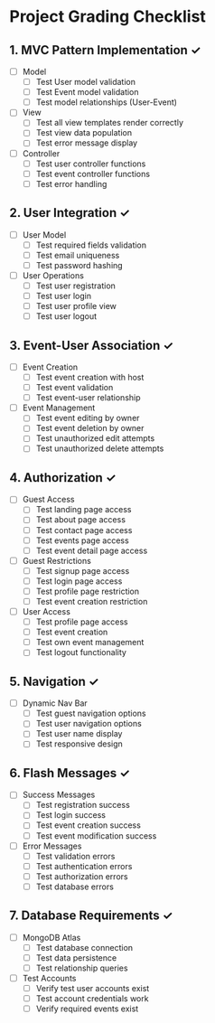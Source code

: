 # Project Grading Checklist

## 1. MVC Pattern Implementation ✓
- [ ] Model
  - [ ] Test User model validation
  - [ ] Test Event model validation
  - [ ] Test model relationships (User-Event)

- [ ] View
  - [ ] Test all view templates render correctly
  - [ ] Test view data population
  - [ ] Test error message display

- [ ] Controller
  - [ ] Test user controller functions
  - [ ] Test event controller functions
  - [ ] Test error handling

## 2. User Integration ✓
- [ ] User Model
  - [ ] Test required fields validation
  - [ ] Test email uniqueness
  - [ ] Test password hashing

- [ ] User Operations
  - [ ] Test user registration
  - [ ] Test user login
  - [ ] Test user profile view
  - [ ] Test user logout

## 3. Event-User Association ✓
- [ ] Event Creation
  - [ ] Test event creation with host
  - [ ] Test event validation
  - [ ] Test event-user relationship

- [ ] Event Management
  - [ ] Test event editing by owner
  - [ ] Test event deletion by owner
  - [ ] Test unauthorized edit attempts
  - [ ] Test unauthorized delete attempts

## 4. Authorization ✓
- [ ] Guest Access
  - [ ] Test landing page access
  - [ ] Test about page access
  - [ ] Test contact page access
  - [ ] Test events page access
  - [ ] Test event detail page access

- [ ] Guest Restrictions
  - [ ] Test signup page access
  - [ ] Test login page access
  - [ ] Test profile page restriction
  - [ ] Test event creation restriction

- [ ] User Access
  - [ ] Test profile page access
  - [ ] Test event creation
  - [ ] Test own event management
  - [ ] Test logout functionality

## 5. Navigation ✓
- [ ] Dynamic Nav Bar
  - [ ] Test guest navigation options
  - [ ] Test user navigation options
  - [ ] Test user name display
  - [ ] Test responsive design

## 6. Flash Messages ✓
- [ ] Success Messages
  - [ ] Test registration success
  - [ ] Test login success
  - [ ] Test event creation success
  - [ ] Test event modification success

- [ ] Error Messages
  - [ ] Test validation errors
  - [ ] Test authentication errors
  - [ ] Test authorization errors
  - [ ] Test database errors

## 7. Database Requirements ✓
- [ ] MongoDB Atlas
  - [ ] Test database connection
  - [ ] Test data persistence
  - [ ] Test relationship queries

- [ ] Test Accounts
  - [ ] Verify test user accounts exist
  - [ ] Test account credentials work
  - [ ] Verify required events exist 